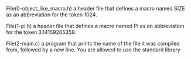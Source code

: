 File(0-object_like_macro.h) a header file that defines a macro named SIZE as an abbreviation for the token 1024.

File(1-pi.h) a header file that defines a macro named PI as an abbreviation for the token 3.14159265359.

File(2-main.c) a program that prints the name of the file it was compiled from, followed by a new line. You are allowed to use the standard library
